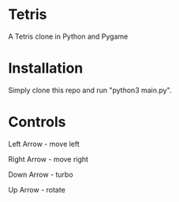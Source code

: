 # Tetris

A Tetris clone in Python and Pygame

# Installation

Simply clone this repo and run "python3 main.py".

# Controls

Left Arrow - move left

Right Arrow - move right

Down Arrow - turbo

Up Arrow - rotate
